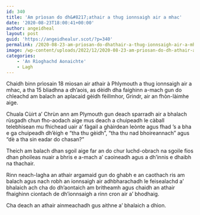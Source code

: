 ```yaml
---
id: 340
title: 'Am prìosan do dh&#8217;athair a thug ionnsaigh air a mhac'
date: '2020-08-23T18:00:41+00:00'
author: angeidheal
layout: post
guid: 'https://angeidhealur.scot/?p=340'
permalink: /2020-08-23-am-priosan-do-dhathair-a-thug-ionnsaigh-air-a-mhac/
image: /wp-content/uploads/2022/12/2020-08-23-am-priosan-do-dh-athair-a-thug-ionnsaigh-air-a-mhac-scaled.webp
categories:
    - 'An Rìoghachd Aonaichte'
    - Lagh
---
```


Chaidh binn prìosain 18 mìosan air athair à Phlymouth a thug ionnsaigh air a mhac, a tha 15 bliadhna a dh’aois, as dèidh dha faighinn a-mach gun do chleachd am balach an aplacaid gèidh fèillmhor, Grindr, air an fhòn-làimhe aige.

Chuala Cùirt a’ Chrùn ann am Plymouth gun deach sparradh air a bhalach rùsgadh chun fho-aodach aige mus deach a chuipeadh le càball telebhisean mu fhichead uair a’ fàgail a ghàirdean leònte agus fhad ’s a bha e ga chuipeadh dh’èigh e “tha thu gèidh”, “tha thu nad bhoireannach” agus “dè a tha sin eadar do chasan?”

Theich am balach dhan sgoil aige far an do chur luchd-obrach na sgoile fios dhan phoileas nuair a bhris e a-mach a’ caoineadh agus a dh’innis e dhaibh na thachair.

Rinn neach-lagha an athair argamaid gun do ghabh e an caothach ris am balach agus nach robh an ionnsaigh air adhbharachadh le feisealachd a’ bhalaich ach cha do dh’aontaich am britheamh agus chaidh an athair fhaighinn ciontach de dh’ionnsaigh a rinn cron air a’ bhodhaig.

Cha deach an athair ainmeachadh gus aithne a’ bhalaich a dhìon.